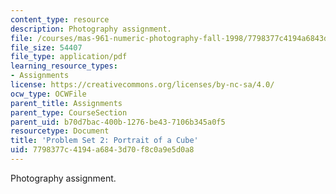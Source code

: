 ```yaml
---
content_type: resource
description: Photography assignment.
file: /courses/mas-961-numeric-photography-fall-1998/7798377c4194a6843d70f8c0a9e5d0a8_ps2.pdf
file_size: 54407
file_type: application/pdf
learning_resource_types:
- Assignments
license: https://creativecommons.org/licenses/by-nc-sa/4.0/
ocw_type: OCWFile
parent_title: Assignments
parent_type: CourseSection
parent_uid: b70d7bac-400b-1276-be43-7106b345a0f5
resourcetype: Document
title: 'Problem Set 2: Portrait of a Cube'
uid: 7798377c-4194-a684-3d70-f8c0a9e5d0a8
---
```

Photography assignment.